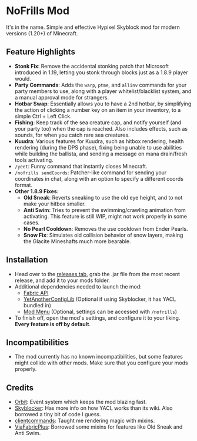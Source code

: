 # NoFrills Mod

It's in the name. Simple and effective Hypixel Skyblock mod for modern versions (1.20+) of Minecraft.

## Feature Highlights

- **Stonk Fix**: Remove the accidental stonking patch that Microsoft introduced in 1.19, letting you stonk through
  blocks
  just as a 1.8.9 player would.
- **Party Commands**: Adds the `warp`, `ptme`, and `allinv` commands for your party members to use, along with a player
  whitelist/blacklist system, and a manual approval mode for strangers.
- **Hotbar Swap**: Essentially allows you to have a 2nd hotbar, by simplifying the action of clicking a number key on an
  item in your inventory, to a simple Ctrl + Left Click.
- **Fishing**: Keep track of the sea creature cap, and notify yourself (and your party too) when the cap is reached.
  Also includes effects, such as sounds, for when you catch rare sea creatures.
- **Kuudra**: Various features for Kuudra, such as hitbox rendering, health rendering (during the DPS phase), fixing
  being unable to use abilities while building the ballista, and sending a message on mana drain/fresh tools activating.
- `/yeet`: Funny command that instantly closes Minecraft.
- `/nofrills sendCoords`: Patcher-like command for sending your coordinates in chat, along with an option to specify a
  different coords format.
- **Other 1.8.9 Fixes**:
    - **Old Sneak**: Reverts sneaking to use the old eye height, and to not make your hitbox smaller.
    - **Anti Swim**: Tries to prevent the swimming/crawling animation from activating. This feature is still WIP, might
      not work properly in some cases.
    - **No Pearl Cooldown**: Removes the use cooldown from Ender Pearls.
    - **Snow Fix**: Simulates old collision behavior of snow layers, making the Glacite Mineshafts much more bearable.

## Installation

- Head over to the [releases tab](https://github.com/WhatYouThing/NoFrills/releases), grab the .jar file from the most
  recent release, and add it to your mods folder.
- Additional dependencies needed to launch the mod:
    - [Fabric API](https://modrinth.com/mod/fabric-api)
    - [YetAnotherConfigLib](https://modrinth.com/mod/yacl) (Optional if using Skyblocker, it has YACL bundled in)
    - [Mod Menu](https://modrinth.com/mod/modmenu) (Optional, settings can be accessed with `/nofrills`)
- To finish off, open the mod's settings, and configure it to your liking. **Every feature is off by default**.

## Incompatibilities

- The mod currently has no known incompatibilities, but some features might collide with other mods. Make sure that
  you configure your mods properly.

## Credits

- [Orbit](https://github.com/MeteorDevelopment/orbit): Event system which keeps the mod blazing fast.
- [Skyblocker](https://github.com/SkyblockerMod/Skyblocker): Has more info on how YACL works than its wiki. Also
  borrowed a tiny bit of code I guess.
- [clientcommands](https://github.com/Earthcomputer/clientcommands): Taught me rendering magic with mixins.
- [ViaFabricPlus](https://github.com/ViaVersion/ViaFabricPlus): Borrowed some mixins for features like Old Sneak and
  Anti Swim.